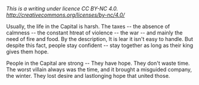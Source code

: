 *This is a writing under licence CC BY-NC 4.0. http://creativecommons.org/licenses/by-nc/4.0/*

Usually, the life in the Capital is harsh.
The taxes -- the absence of calmness -- the constant htreat of violence -- the war -- and mainly the need of fire and food.
By the description, It is lear it isn't easy to handle. But despite this fact, people stay confident -- stay together as long as their king gives them hope.

People in the Capital are strong -- They have hope. They don't waste time. The worst villain always was the time, and it brought a misguided company, the winter.
They lost desire and lastlonging hope that united those.
